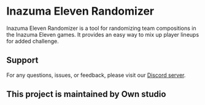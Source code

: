 # Inazuma Eleven Randomizer

Inazuma Eleven Randomizer is a tool for randomizing team compositions in the Inazuma Eleven games. It provides an easy way to mix up player lineups for added challenge.

## Support
For any questions, issues, or feedback, please visit our [Discord server](https://discord.gg/SD9KK3GpVm).

## This project is maintained by Own studio
